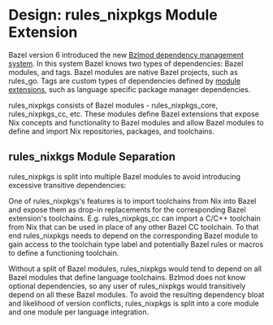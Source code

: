 # Design: rules\_nixpkgs Module Extension

Bazel version 6 introduced the new [Bzlmod dependency management
system][bzlmod]. In this system Bazel knows two types of dependencies: Bazel
modules, and tags. Bazel modules are native Bazel projects, such as rules\_go.
Tags are custom types of dependencies defined by [module
extensions][module-extension], such as language specific package manager
dependencies.

rules\_nixpkgs consists of Bazel modules - rules\_nixpkgs\_core,
rules\_nixpkgs\_cc, etc. These modules define Bazel extensions that expose Nix
concepts and functionality to Bazel modules and allow Bazel modules to define
and import Nix repositories, packages, and toolchains.

## rules\_nixkgs Module Separation

rules\_nixpkgs is split into multiple Bazel modules to avoid introducing
excessive transitive dependencies:

One of rules\_nixpkgs's features is to import toolchains from Nix into Bazel
and expose them as drop-in replacements for the corresponding Bazel extension's
toolchains. E.g. rules\_nixpkgs\_cc can import a C/C++ toolchain from Nix that
can be used in place of any other Bazel CC toolchain. To that end
rules\_nixpkgs needs to depend on the corresponding Bazel module to gain access
to the toolchain type label and potentially Bazel rules or macros to define a
functioning toolchain.

Without a split of Bazel modules, rules\_nixpkgs would tend to depend on all
Bazel modules that define language toolchains. Bzlmod does not know optional
dependencies, so any user of rules\_nixpkgs would transitively depend on all
these Bazel modules. To avoid the resulting dependency bloat and likelihood of
version conflicts, rules\_nixpkgs is split into a core module and one module
per language integration.

[bzlmod]: https://bazel.build/external/overview#bzlmod
[module-extension]: https://bazel.build/external/extension
